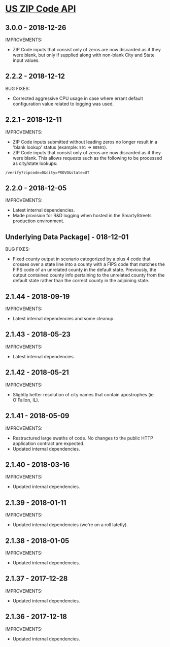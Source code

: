 # [US ZIP Code API](https://smartystreets.com/docs/local/us-zipcode-api)

## 3.0.0 - 2018-12-26

IMPROVEMENTS:

- ZIP Code inputs that consist only of zeros are now discarded as if they were blank, but only if supplied along with non-blank City and State input values.


## 2.2.2 - 2018-12-12

BUG FIXES:

- Corrected aggressive CPU usage in case where errant default configuration value related to logging was used.


## 2.2.1 - 2018-12-11

IMPROVEMENTS:

- ZIP Code inputs submitted without leading zeros no longer result in a 'blank lookup' status (example: `501` -> `00501`).
- ZIP Code inputs that consist only of zeros are now discarded as if they were blank. This allows requests such as the following to be processed as city/state lookups:

`/verify?zipcode=0&city=PROVO&state=UT`

## 2.2.0 - 2018-12-05

IMPROVEMENTS:

- Latest internal dependencies.
- Made provision for R&D logging when hosted in the SmartyStreets production environment.

## Underlying Data Package] - 018-12-01

BUG FIXES:

- Fixed county output in scenario categorized by a plus 4 code that crosses over a state line into a county with a FIPS code that matches the FIPS code of an unrelated county in the default state. Previously, the output contained county info pertaining to the unrelated county from the default state rather than the correct county in the adjoining state.
 

## 2.1.44 - 2018-09-19

IMPROVEMENTS:

- Latest internal dependencies and some cleanup.


## 2.1.43 - 2018-05-23

IMPROVEMENTS:

- Latest internal dependencies.


## 2.1.42 - 2018-05-21

IMPROVEMENTS:

- Slightly better resolution of city names that contain apostrophes (ie. O'Fallon, IL).


## 2.1.41 - 2018-05-09

IMPROVEMENTS:

- Restructured large swaths of code. No changes to the public HTTP application contract are expected.
- Updated internal dependencies.


## 2.1.40 - 2018-03-16

IMPROVEMENTS:

- Updated internal dependencies.


## 2.1.39 - 2018-01-11

IMPROVEMENTS:

- Updated internal dependencies (we're on a roll latetly).


## 2.1.38 - 2018-01-05

IMPROVEMENTS:

- Updated internal dependencies.


## 2.1.37 - 2017-12-28

IMPROVEMENTS:

- Updated internal dependencies.


## 2.1.36 - 2017-12-18

IMPROVEMENTS:

- Updated internal dependencies.

